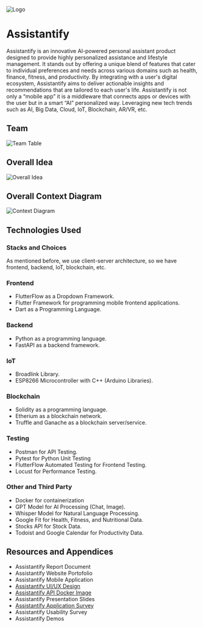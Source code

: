![Logo](https://github.com/user-attachments/assets/3c4f5824-80d3-4e84-a495-20bd83640650)

# Assistantify 
Assistantify is an innovative AI-powered personal assistant product designed to provide highly personalized assistance and lifestyle management. It stands out by offering a unique blend of features that cater to individual preferences and needs across various domains such as health, finance, fitness, and productivity. By integrating with a user's digital ecosystem, Assistantify aims to deliver actionable insights and recommendations that are tailored to each user's life. Assistantify is not only a “mobile app” it is a middleware that connects apps or devices with the user but in a smart “AI” personalized way. Leveraging new tech trends such as AI, Big Data, Cloud, IoT, Blockchain, AR/VR, etc.

## Team
![Team Table](https://github.com/user-attachments/assets/0ec0008a-180a-4f2e-969b-2d5d27531013)

## Overall Idea

![Overall Idea](https://github.com/AnmarHani/Assistantify/assets/76432762/03b3a1b5-fb72-4fed-9d1e-607623946134)

## Overall Context Diagram

![Context Diagram](https://github.com/AnmarHani/Assistantify/assets/76432762/38015855-cf09-4d26-b0e0-3353377359fc)

## Technologies Used
### Stacks and Choices
As mentioned before, we use client-server architecture, so we have frontend, backend, IoT, blockchain, etc.

### Frontend
-	FlutterFlow as a Dropdown Framework.
-	Flutter Framework for programming mobile frontend applications.
-	Dart as a Programming Language.
### Backend
-	Python as a programming language.
-	FastAPI as a backend framework.
### IoT
-	Broadlink Library.
-	ESP8266 Microcontroller with C++ (Arduino Libraries).
### Blockchain
-	Solidity as a programming language.
-	Etherium as a blockchain network.
-	Truffle and Ganache as a blockchain server/service.
### Testing
-	Postman for API Testing.
-	Pytest for Python Unit Testing
-	FlutterFlow Automated Testing for Frontend Testing.
-	Locust for Performance Testing.
### Other and Third Party
-	Docker for containerization
-	GPT Model for AI Processing (Chat, Image).
-	Whisper Model for Natural Language Processing.
-	Google Fit for Health, Fitness, and Nutritional Data.
-	Stocks API for Stock Data.
-	Todoist and Google Calendar for Productivity Data.

## Resources and Appendices
- Assistantify Report Document
- Assistantify Website Portofolio
- Assistantify Mobile Application
- [Assistantify UI/UX Design](https://www.figma.com/design/8URmvkc1i4al4VVC1VRi77/M%26A?node-id=633-3262&t=RPuHQ154oMqLt1LM-1)
- [Assistantify API Docker Image](https://hub.docker.com/repository/docker/anmarhani/atn_api_gateway/general)
- Assistantify Presentation Slides
- [Assistantify Application Survey](https://forms.gle/4HGKcA39EcpDMyUr8)
- Assistantify Usability Survey
- Assistantify Demos
